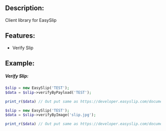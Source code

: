 ## Description:

Client library for EasySlip

## Features:

<ul>
  <li>Verify Slip</li>
</ul>

## Example:

##### Verify Slip:

```php
$slip = new EasySlip('TEST');
$data = $slip->verifyByPayload('TEST');

print_r($data) // Out put same as https://developer.easyslip.com/document
```

```php
$slip = new EasySlip('TEST');
$data = $slip->verifyByImage('slip.jpg');

print_r($data) // Out put same as https://developer.easyslip.com/document
```
